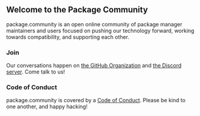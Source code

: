 ## Welcome to the Package Community

package.community is an open online community of package manager maintainers and users focused on pushing our technology forward, working towards compatibility, and supporting each other.

### Join

Our conversations happen on [the GitHub Organization](https://github.com/package-community) and [the Discord server](https://discord.gg/RkxC4cA). Come talk to us!

### Code of Conduct

package.community is covered by a [Code of Conduct](/code-of-conduct). Please be kind to one another, and happy hacking!
